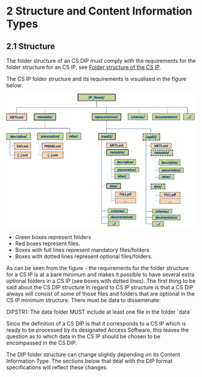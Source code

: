 # **​2 Structure and Content Information Types**

## 2.1 Structure
The folder structure of an CS DIP must comply with the requirements for the folder structure for an CS IP, see [Folder structure of the CS IP](https://dilcisboard.github.io/E-ARK-CSIP/specification/implementation/structure/folders/).

The CS IP folder structure and its requirements is visualised in the figure below:

![IP Folder Structure](fig_8_cs_ip_struct.png)

- Green boxes represent folders
- Red boxes represent files. 
- Boxes with full lines represent mandatory files/folders
- Boxes with dotted lines represent optional files/folders. 

As can be seen from the figure - the requirements for the folder structure for a CS IP is at a bare minimum and makes it possible to have several extra optional folders in a CS IP (see boxes with dotted lines). 
The first thing to be said about the CS DIP structure in regard to CS IP structure is that a CS DIP always will consist of some of those files and folders that are optional in the CS IP minimum structure. 
There must be data to dissemenate:

DIPSTR1: The data folder MUST include at least one file in the folder ´data´ 

Since the definition of a CS DIP is that it corresponds to a CS IP which is ready to be processed by its designated Access Software, this leaves the question as to which data in the CS IP should be chosen
to be encompassed in the CS DIP.

The DIP folder structure can change slightly depending on its Content Information Type. The sections below that deal with the DIP format specifications will reflect these changes.
